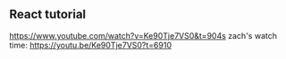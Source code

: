 ## React tutorial
https://www.youtube.com/watch?v=Ke90Tje7VS0&t=904s
zach's watch time: https://youtu.be/Ke90Tje7VS0?t=6910
